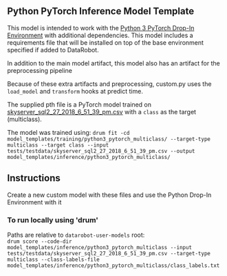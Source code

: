## Python PyTorch Inference Model Template
This model is intended to work with the [Python 3 PyTorch Drop-In Environment](../../../public_dropin_environments/python3_pytorch/)
with additional dependencies.  This model includes a requirements file that will be installed
on top of the base environment specified if added to DataRobot.

In addition to the main model artifact, this model also has an artifact for the preprocessing pipeline

Because of these extra artifacts and preprocessing, custom.py uses the `load_model` and `transform` hooks
at predict time.

The supplied pth file is a PyTorch model trained on [skyserver_sql2_27_2018_6_51_39_pm.csv](../../../tests/testdata/skyserver_sql2_27_2018_6_51_39_pm.csv)
with a `class` as the target (multiclass).

The model was trained using:
`drum fit -cd model_templates/training/python3_pytorch_multiclass/ --target-type multiclass --target class --input tests/testdata/skyserver_sql2_27_2018_6_51_39_pm.csv --output model_templates/inference/python3_pytorch_multiclass/`

## Instructions
Create a new custom model with these files and use the Python Drop-In Environment with it

### To run locally using 'drum'
Paths are relative to `datarobot-user-models` root:  
`drum score --code-dir model_templates/inference/python3_pytorch_multiclass --input tests/testdata/skyserver_sql2_27_2018_6_51_39_pm.csv --target-type multiclass --class-labels-file model_templates/inference/python3_pytorch_multiclass/class_labels.txt`
